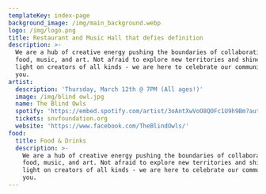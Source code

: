 ```yaml
---
templateKey: index-page
background_image: /img/main_background.webp
logo: /img/logo.png
title: Restaurant and Music Hall that defies definition
description: >-
  We are a hub of creative energy pushing the boundaries of collaboration in
  food, music, and art. Not afraid to explore new territories and shine the
  light on creators of all kinds - we are here to celebrate our community with
  you.
artist:
  description: 'Thursday, March 12th @ 7PM (All ages!)'
  image: /img/blind owl.jpg
  name: The Blind Owls
  spotify: 'https://embed.spotify.com/artist/3oAntXwVoO8QOFc1U9h9Bm?autoplay=true&v=A'
  tickets: snvfoundation.org
  website: 'https://www.facebook.com/TheBlindOwls/'
food:
  title: Food & Drinks
  description: >-
    We are a hub of creative energy pushing the boundaries of collaboration in
    food, music, and art. Not afraid to explore new territories and shine the
    light on creators of all kinds - we are here to celebrate our community with
    you.
---
```


